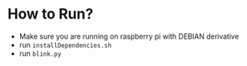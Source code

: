# How to Run?

- Make sure you are running on raspberry pi with DEBIAN derivative
- run `installDependencies.sh`
- run `blink.py`
